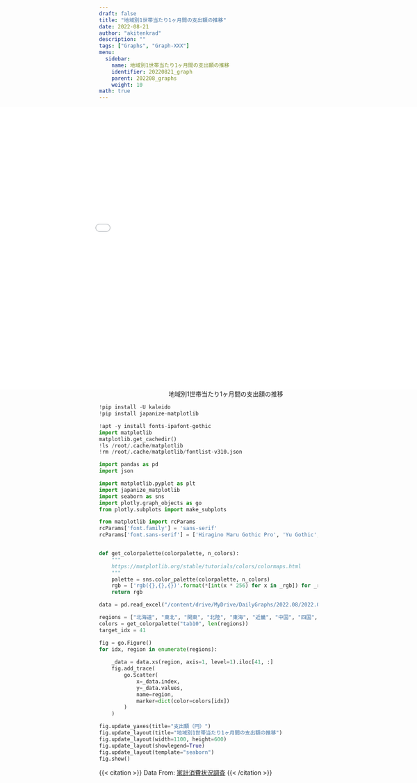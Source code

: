 ```yaml
---
draft: false
title: "地域別1世帯当たり1ヶ月間の支出額の推移"
date: 2022-08-21 
author: "akitenkrad"
description: ""
tags: ["Graphs", "Graph-XXX"]
menu:
  sidebar:
    name: 地域別1世帯当たり1ヶ月間の支出額の推移
    identifier: 20220821_graph
    parent: 202208_graphs
    weight: 10
math: true
---
```


<figure style="width:100%; display:flex; justify-content:center; align-items:center; flex-direction:column;">
    <iframe src="out.html" width="1110pt" height="650pt" style="border:none"></iframe>
    <figcaption>地域別1世帯当たり1ヶ月間の支出額の推移</figcaption>
</figure>

```python
!pip install -U kaleido
!pip install japanize-matplotlib

!apt -y install fonts-ipafont-gothic
import matplotlib
matplotlib.get_cachedir()
!ls /root/.cache/matplotlib
!rm /root/.cache/matplotlib/fontlist-v310.json

import pandas as pd
import json

import matplotlib.pyplot as plt
import japanize_matplotlib 
import seaborn as sns
import plotly.graph_objects as go
from plotly.subplots import make_subplots

from matplotlib import rcParams
rcParams['font.family'] = 'sans-serif'
rcParams['font.sans-serif'] = ['Hiragino Maru Gothic Pro', 'Yu Gothic', 'Meirio', 'Takao', 'IPAexGothic', 'IPAPGothic', 'VL PGothic', 'Noto Sans CJK JP']


def get_colorpalette(colorpalette, n_colors):
    """
    https://matplotlib.org/stable/tutorials/colors/colormaps.html
    """
    palette = sns.color_palette(colorpalette, n_colors)
    rgb = ['rgb({},{},{})'.format(*[int(x * 256) for x in _rgb]) for _rgb in palette]
    return rgb

data = pd.read_excel("/content/drive/MyDrive/DailyGraphs/2022.08/2022.08.21/家計消費状況調査_H29.xlsx", header=[0,1], index_col=None, sheet_name="Data")

regions = ["北海道", "東北", "関東", "北陸", "東海", "近畿", "中国", "四国", "九州・沖縄"]
colors = get_colorpalette("tab10", len(regions))
target_idx = 41

fig = go.Figure()
for idx, region in enumerate(regions):
    
    _data = data.xs(region, axis=1, level=1).iloc[41, :]
    fig.add_trace(
        go.Scatter(
            x=_data.index,
            y=_data.values,
            name=region,
            marker=dict(color=colors[idx])
        )
    )

fig.update_yaxes(title="支出額（円）")
fig.update_layout(title="地域別1世帯当たり1ヶ月間の支出額の推移")
fig.update_layout(width=1100, height=600)
fig.update_layout(showlegend=True)
fig.update_layout(template="seaborn")
fig.show()
```

{{< citation >}}
Data From: [家計消費状況調査](https://www.e-stat.go.jp/stat-search/files?page=1&toukei=00200565)
{{< /citation >}}
